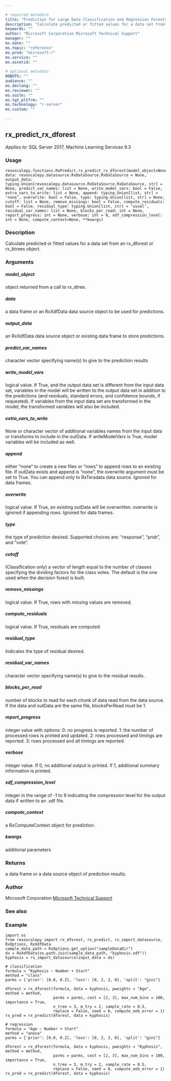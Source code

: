 ```yaml
--- 
 
# required metadata 
title: "Prediction for Large Data Classification and Regression Forests" 
description: "Calculate predicted or fitted values for a data set from an rx_dforest or rx_btrees object." 
keywords: "" 
author: "Microsoft Corporation Microsoft Technical Support" 
manager: "" 
ms.date: "" 
ms.topic: "reference" 
ms.prod: "microsoft-r" 
ms.service: "" 
ms.assetid: "" 
 
# optional metadata 
ROBOTS: "" 
audience: "" 
ms.devlang: "" 
ms.reviewer: "" 
ms.suite: "" 
ms.tgt_pltfrm: "" 
ms.technology: "r-server" 
ms.custom: "" 
 
---
```


## rx_predict_rx_dforest


*Applies to:* SQL Server 2017, Machine Learning Services 9.3


### Usage



```
revoscalepy.functions.RxPredict.rx_predict_rx_dforest(model_object=None, data: revoscalepy.datasource.RxDataSource.RxDataSource = None, output_data: typing.Union[revoscalepy.datasource.RxDataSource.RxDataSource, str] = None, predict_var_names: list = None, write_model_vars: bool = False, extra_vars_to_write: list = None, append: typing.Union[list, str] = ‘none’, overwrite: bool = False, type: typing.Union[list, str] = None, cutoff: list = None, remove_missings: bool = False, compute_residuals: bool = False, residual_type: typing.Union[list, str] = ‘usual’, residual_var_names: list = None, blocks_per_read: int = None, report_progress: int = None, verbose: int = 0, xdf_compression_level: int = None, compute_context=None, **kwargs)
```




### Description

Calculate predicted or fitted values for a data set from an rx_dforest or rx_btrees object.


### Arguments


##### model_object

object returned from a call to rx_dtree.


##### data

a data frame or an RxXdfData data source object to be used for predictions.


##### output_data

an RxXdfData data source object or existing data frame
to store predictions.


##### predict_var_names

character vector specifying name(s) to give to the prediction results


##### write_model_vars

logical value. If True, and the output data set is
different from the input data set, variables in the model will be written
to the output data set in addition to the predictions (and residuals,
standard errors, and confidence bounds, if requested). If variables from
the input data set are transformed in the model, the transformed variables
will also be included.


##### extra_vars_to_write

None or character vector of additional variables
names from the input data or transforms to include in the outData. If
writeModelVars is True, model variables will be included as well.


##### append

either “none” to create a new files or “rows” to append rows
to an existing file. If outData exists and append is “none”, the overwrite
argument must be set to True. You can append only to RxTeradata data source.
Ignored for data frames.


##### overwrite

logical value. If True, an existing outData will be overwritten.
overwrite is ignored if appending rows. Ignored for data frames.


##### type

the type of prediction desired. Supported choices are: “response”,
“prob”, and “vote”.


##### cutoff

(Classification only) a vector of length equal to the number of
classes specifying the dividing factors for the class votes. The default is
the one used when the decision forest is built.


##### remove_missings

logical value. If True, rows with missing values are removed.


##### compute_residuals

logical value. If True, residuals are computed.


##### residual_type

Indicates the type of residual desired.


##### residual_var_names

character vector specifying name(s) to give to the residual results.


##### blocks_per_read

number of blocks to read for each chunk of data read
from the data source. If the data and outData are the same file,
blocksPerRead must be 1.


##### report_progress

integer value with options:
0: no progress is reported.
1: the number of processed rows is printed and updated.
2: rows processed and timings are reported.
3: rows processed and all timings are reported.


##### verbose

integer value. If 0, no additional output is printed. If 1,
additional summary information is printed.


##### xdf_compression_level

integer in the range of -1 to 9 indicating the
compression level for the output data if written to an .xdf file.


##### compute_context

a RxComputeContext object for prediction.


##### kwargs

additional parameters


### Returns

a data frame or a data source object of prediction results.


### Author

Microsoft Corporation [Microsoft Technical Support](https://go.microsoft.com/fwlink/?LinkID=698556&clcid=0x409.md)


### See also


### Example



```
import os
from revoscalepy import rx_dforest, rx_predict, rx_import_datasource, RxOptions, RxXdfData
sample_data_path = RxOptions.get_option("sampleDataDir")
ds = RxXdfData(os.path.join(sample_data_path, "kyphosis.xdf"))
kyphosis = rx_import_datasource(input_data = ds)

# classification
formula = "Kyphosis ~ Number + Start"
method = "class"
parms = {'prior': [0.8, 0.2], 'loss': [0, 2, 3, 0], 'split': "gini"}

dforest = rx_dforest(formula, data = kyphosis, pweights = "Age", method = method,
                     parms = parms, cost = [2, 3], max_num_bins = 100, importance = True,
                     n_tree = 3, m_try = 2, sample_rate = 0.5,
                     replace = False, seed = 0, compute_oob_error = 1)
rx_pred = rx_predict(dforest, data = kyphosis)

# regression
formula = "Age ~ Number + Start"
method = "anova"
parms = {'prior': [0.8, 0.2], 'loss': [0, 2, 3, 0], 'split': "gini"}

dforest = rx_dforest(formula, data = kyphosis, pweights = "Kyphosis", method = method,
                     parms = parms, cost = [2, 3], max_num_bins = 100, importance = True,
                     n_tree = 3, m_try = 2, sample_rate = 0.5,
                     replace = False, seed = 0, compute_oob_error = 1)
rx_pred = rx_predict(dforest, data = kyphosis)
```

